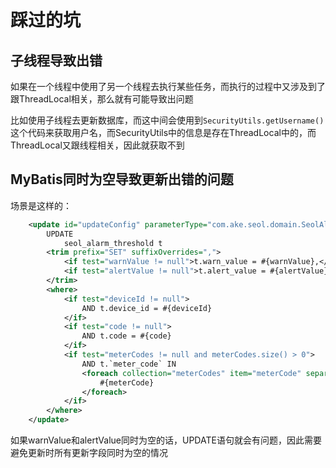 # 踩过的坑

## 子线程导致出错

如果在一个线程中使用了另一个线程去执行某些任务，而执行的过程中又涉及到了跟ThreadLocal相关，那么就有可能导致出问题

比如使用子线程去更新数据库，而这中间会使用到`SecurityUtils.getUsername()`这个代码来获取用户名，而SecurityUtils中的信息是存在ThreadLocal中的，而ThreadLocal又跟线程相关，因此就获取不到
## MyBatis同时为空导致更新出错的问题
场景是这样的：
```xml
    <update id="updateConfig" parameterType="com.ake.seol.domain.SeolAlarmThresholdDO">
        UPDATE
            seol_alarm_threshold t
        <trim prefix="SET" suffixOverrides=",">
            <if test="warnValue != null">t.warn_value = #{warnValue},</if>
            <if test="alertValue != null">t.alert_value = #{alertValue},</if>
        </trim>
        <where>
            <if test="deviceId != null">
                AND t.device_id = #{deviceId}
            </if>
            <if test="code != null">
                AND t.code = #{code}
            </if>
            <if test="meterCodes != null and meterCodes.size() > 0">
                AND t.`meter_code` IN
                <foreach collection="meterCodes" item="meterCode" separator="," open="(" close=")">
                    #{meterCode}
                </foreach>
            </if>
        </where>
    </update>
```
如果warnValue和alertValue同时为空的话，UPDATE语句就会有问题，因此需要避免更新时所有更新字段同时为空的情况
